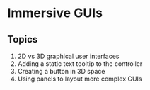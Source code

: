 # Immersive GUIs

## Topics

1. 2D vs 3D graphical user interfaces
2. Adding a static text tooltip to the controller
3. Creating a button in 3D space
4. Using panels to layout more complex GUIs
